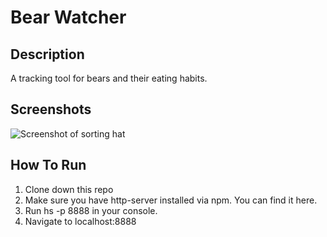 # Bear Watcher
## Description
A tracking tool for bears and their eating habits. 
## Screenshots
![Screenshot of sorting hat](https://i.ibb.co/f146635/Screen-Shot-2020-03-02-at-18-11-00.png)
## How To Run
1. Clone down this repo
1. Make sure you have http-server installed via npm. You can find it here.
1. Run hs -p 8888 in your console.
1. Navigate to localhost:8888